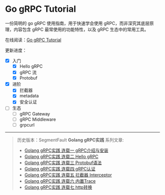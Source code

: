 # Go gRPC Tutorial

一份简明的 go gRPC 使用指南，用于快速学会使用 gRPC，而非深究其底层原理，内容包含 gRPC 最常使用的功能特性，以及 gRPC 生态中的常用工具。

在线阅读：[Go gRPC Tutorial](https://jergoo.github.io/go-grpc-tutorial/)

更新进度：

- [x] 入门
  - [x] Hello gRPC
  - [x] gRPC 流
  - [x] Protobuf

- [x] 进阶
  - [x] 拦截器
  - [x] metadata
  - [x] 安全认证

- [ ] 生态
  - [ ] gRPC Gateway
  - [ ] gRPC Middleware
  - [ ] grpcurl

---

> 历史版本：SegmentFault **Golang gRPC实践** 系列文章:
> * [Golang gRPC实践 连载一 gRPC介绍与安装](https://segmentfault.com/a/1190000007880647)
> * [Golang gRPC实践 连载二 Hello gRPC](https://segmentfault.com/a/1190000007909829)
> * [Golang gRPC实践 连载三 Protobuf语法](https://segmentfault.com/a/1190000007917576)
> * [Golang gRPC实践 连载四 gRPC认证](https://segmentfault.com/a/1190000007933303)
> * [Golang gRPC实践 连载五 拦截器 Interceptor](https://segmentfault.com/a/1190000007997759)
> * [Golang gRPC实践 连载六 内置Trace](https://segmentfault.com/a/1190000008087436)  
> * [Golang gRPC实践 连载七 http转换](https://segmentfault.com/a/1190000008106582)
